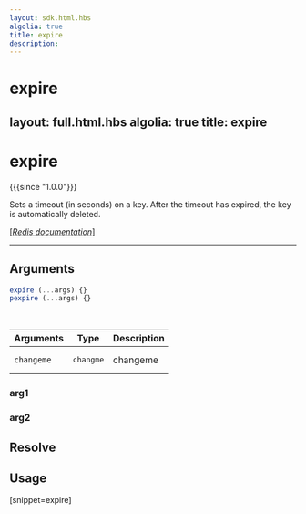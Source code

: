 ```yaml
---
layout: sdk.html.hbs
algolia: true
title: expire
description:
---
```


# expire
layout: full.html.hbs
algolia: true
title: expire
---


# expire

{{{since "1.0.0"}}}

Sets a timeout (in seconds) on a key. After the timeout has expired, the key is automatically deleted.

[[_Redis documentation_]](https://redis.io/commands/expire)

---

## Arguments

```js
expire (...args) {}
pexpire (...args) {}

```

<br/>

| Arguments    | Type    | Description |
|--------------|---------|-------------|
| ``changeme`` | <pre>changme</pre> | changeme    |

### arg1

### arg2

## Resolve

## Usage

[snippet=expire]
